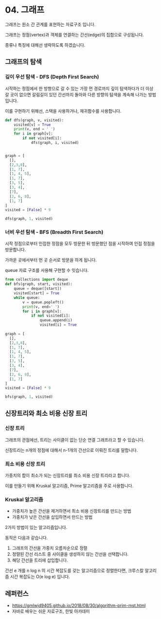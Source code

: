 # 04. 그래프

그래프는 원소 간 관계를 표현하는 자료구조 입니다.

그래프는 정점(vertex)과 객체를 연결하는 간선(edge)의 집합으로 구성됩니다.

종류나 특징에 대해선 생략하도록 하겠습니다.



## 그래프의 탐색

### 깊이 우선 탐색 - DFS (Depth First Search)

시작하는 정점에서 한 방향으로 갈 수 있는 가장 먼 경로까지 깊이 탐색하다가 더 이상 갈 곳이 없으면 
갈림길이 있던 간선까지 돌아와 다른 방향의 탐색을 계속해 나가는 방법입니다.

이를 구현하기 위해선, 스택을 사용하거나, 재귀함수를 사용합니다.

```python
def dfs(graph, v, visited):
    visited[v] = True
    print(v, end = ' ')
    for i in graph[v]:
        if not visited[i]:
            dfs(graph, i, visited)


graph = [
  [],
  [2,3,8], 
  [1, 7],
  [1, 4, 5],
  [1, 7],
  [3, 5],
  [3, 4],
  [7],
  [2, 6, 8],
  [1, 7]
]
visited = [False] * 9

dfs(graph, 1, visited)

```



### 너비 우선 탐색 - BFS (Breadth First Search) 

시작 정점으로부터 인접한 정점을 모두 방문한 뒤 방문했던 점을 시작하여 인접 정점을 방문합니다.

가까운 곳에서부터 먼 곳 순서로 방문을 하게 됩니다.

queue 자료 구조를 사용해 구현할 수 잇습니다.

```python
from collections import deque
def bfs(graph, start, visited):
    queue = deque([start])
    visited[start] = True
    while queue:
        v = queue.popleft()
        print(v, end=' ')
        for i in graph[v]:
            if not visited[i]:
                queue.append(i)
                visited[i] = True
              
graph = [
  [],
  [2,3,8], 
  [1, 7],
  [1, 4, 5],
  [1, 7],
  [3, 5],
  [3, 4],
  [7],
  [2, 6, 8],
  [1, 7]
]
visited = [False] * 9

bfs(graph, 1, visited)
```





## 신장트리와 최소 비용 신장 트리

### 신장 트리

그래프의 관점에선, 트리는 사이클이 없는 단순 연결 그래프라고 할 수 있습니다.

신장트리는 n개의 정점에 대해서 n-1개의 간선으로 이뤄진 트리를 말합니다.



### 최소 비용 신장 트리

가중치의 합이 최소가 되는 신장트리를 최소 비용 신장 트리라고 합니다.

이를 만들기 위해 Kruskal 알고리즘, Prime 알고리즘을 주로 사용합니다.



### Kruskal 알고리즘

- 가중치가 높은 간선을 제거하면서 최소 비용 신장트리를 만드는 방법
- 가중치가 낮은 간선을 삽입하면서 만드는 방법

2가지 방법이 있는 알고리즘입니다.



동작은 다음과 같습니다.

1. 그래프의 간선을 가중치 오름차순으로 정렬
2. 정렬된 간선 리스트 중 사이클을 생성하지 않는 간선을 선택합니다.
3. 해당 간선을 트리에 삽입합니다.

간선 e 개를 n log n 의 시간 복잡도를 갖는 알고리즘으로 정렬한다면,
크루스칼 알고리즘 시간 복잡도는 O(e log e) 입니다.







## 레퍼런스

- https://gmlwjd9405.github.io/2018/08/30/algorithm-prim-mst.html
- 자바로 배우는 쉬운 자료구조, 한빛 아카데미

